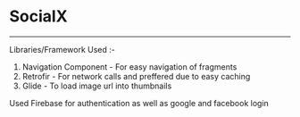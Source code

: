 # SocialX
---
Libraries/Framework Used :-
1. Navigation Component - For easy navigation of fragments
2. Retrofir - For network calls and preffered due to easy caching
3. Glide - To load image url into thumbnails

Used Firebase for authentication as well as google and facebook login

